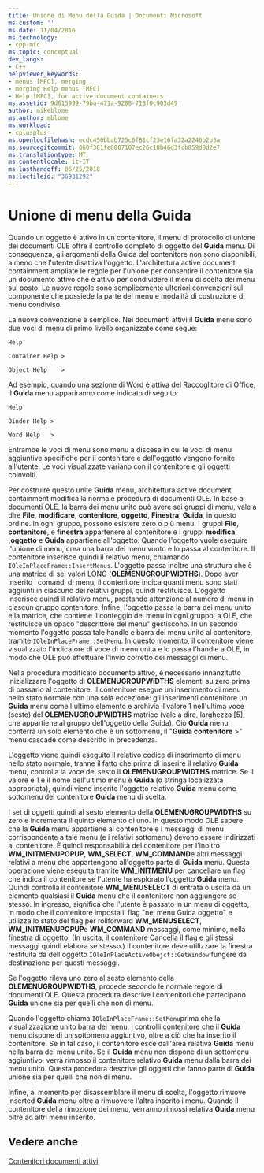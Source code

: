 ```yaml
---
title: Unione di Menu della Guida | Documenti Microsoft
ms.custom: ''
ms.date: 11/04/2016
ms.technology:
- cpp-mfc
ms.topic: conceptual
dev_langs:
- C++
helpviewer_keywords:
- menus [MFC], merging
- merging Help menus [MFC]
- Help [MFC], for active document containers
ms.assetid: 9d615999-79ba-471a-9288-718f0c903d49
author: mikeblome
ms.author: mblome
ms.workload:
- cplusplus
ms.openlocfilehash: ecdc450bbab725c6f81cf23e16fa32a2246b2b3a
ms.sourcegitcommit: 060f381fe0807107ec26c18b46d3fcb859d8d2e7
ms.translationtype: MT
ms.contentlocale: it-IT
ms.lasthandoff: 06/25/2018
ms.locfileid: "36931292"
---
```

# <a name="help-menu-merging"></a>Unione di menu della Guida
Quando un oggetto è attivo in un contenitore, il menu di protocollo di unione dei documenti OLE offre il controllo completo di oggetto del **Guida** menu. Di conseguenza, gli argomenti della Guida del contenitore non sono disponibili, a meno che l'utente disattiva l'oggetto. L'architettura active document containment ampliate le regole per l'unione per consentire il contenitore sia un documento attivo che è attivo per condividere il menu di scelta dei menu sul posto. Le nuove regole sono semplicemente ulteriori convenzioni sul componente che possiede la parte del menu e modalità di costruzione di menu condiviso.  
  
 La nuova convenzione è semplice. Nei documenti attivi il **Guida** menu sono due voci di menu di primo livello organizzate come segue:  
  
 `Help`  
  
 `Container Help >`  
  
 `Object Help    >`  
  
 Ad esempio, quando una sezione di Word è attiva del Raccoglitore di Office, il **Guida** menu appariranno come indicato di seguito:  
  
 `Help`  
  
 `Binder Help >`  
  
 `Word Help   >`  
  
 Entrambe le voci di menu sono menu a discesa in cui le voci di menu aggiuntive specifiche per il contenitore e dell'oggetto vengono fornite all'utente. Le voci visualizzate variano con il contenitore e gli oggetti coinvolti.  
  
 Per costruire questo unite **Guida** menu, architettura active document containment modifica la normale procedura di documenti OLE. In base ai documenti OLE, la barra dei menu unito può avere sei gruppi di menu, vale a dire **File**, **modificare**, **contenitore**, **oggetto**,  **Finestra**, **Guida**, in questo ordine. In ogni gruppo, possono esistere zero o più menu. I gruppi **File**, **contenitore**, e **finestra** appartenere al contenitore e i gruppi **modifica**, **,oggetto** e **Guida** appartiene all'oggetto. Quando l'oggetto vuole eseguire l'unione di menu, crea una barra dei menu vuoto e lo passa al contenitore. Il contenitore inserisce quindi il relativo menu, chiamando `IOleInPlaceFrame::InsertMenus`. L'oggetto passa inoltre una struttura che è una matrice di sei valori LONG (**OLEMENUGROUPWIDTHS**). Dopo aver inserito i comandi di menu, il contenitore indica quanti menu sono stati aggiunti in ciascuno dei relativi gruppi, quindi restituisce. L'oggetto inserisce quindi il relativo menu, prestando attenzione al numero di menu in ciascun gruppo contenitore. Infine, l'oggetto passa la barra dei menu unito e la matrice, che contiene il conteggio dei menu in ogni gruppo, a OLE, che restituisce un opaco "descrittore del menu" gestiscono. In un secondo momento l'oggetto passa tale handle e barra dei menu unito al contenitore, tramite `IOleInPlaceFrame::SetMenu`. In questo momento, il contenitore viene visualizzato l'indicatore di voce di menu unita e lo passa l'handle a OLE, in modo che OLE può effettuare l'invio corretto dei messaggi di menu.  
  
 Nella procedura modificato documento attivo, è necessario innanzitutto inizializzare l'oggetto di **OLEMENUGROUPWIDTHS** elementi su zero prima di passarlo al contenitore. Il contenitore esegue un inserimento di menu nello stato normale con una sola eccezione: gli inserimenti contenitore un **Guida** menu come l'ultimo elemento e archivia il valore 1 nell'ultima voce (sesto) del **OLEMENUGROUPWIDTHS** matrice (vale a dire, larghezza [5], che appartiene al gruppo dell'oggetto della Guida). Ciò **Guida** menu conterrà un solo elemento che è un sottomenu, il "**Guida contenitore** >" menu cascade come descritto in precedenza.  
  
 L'oggetto viene quindi eseguito il relativo codice di inserimento di menu nello stato normale, tranne il fatto che prima di inserire il relativo **Guida** menu, controlla la voce del sesto il **OLEMENUGROUPWIDTHS** matrice. Se il valore è 1 e il nome dell'ultimo menu è **Guida** (o stringa localizzata appropriata), quindi viene inserito l'oggetto relativo **Guida** menu come sottomenu del contenitore **Guida** menu di scelta.  
  
 I set di oggetti quindi al sesto elemento della **OLEMENUGROUPWIDTHS** su zero e incrementa il quinto elemento di uno. In questo modo OLE sapere che la **Guida** menu appartiene al contenitore e i messaggi di menu corrispondente a tale menu (e i relativi sottomenu) devono essere indirizzati al contenitore. È quindi responsabilità del contenitore per l'inoltro **WM_INITMENUPOPUP**, **WM_SELECT**, **WM_COMMAND**e altri messaggi relativi a menu che appartengono all'oggetto parte di **Guida** menu. Questa operazione viene eseguita tramite **WM_INITMENU** per cancellare un flag che indica il contenitore se l'utente ha esplorato l'oggetto **Guida** menu. Quindi controlla il contenitore **WM_MENUSELECT** di entrata o uscita da un elemento qualsiasi il **Guida** menu che il contenitore non aggiungere se stesso. In ingresso, significa che l'utente è passato in un menu di oggetto, in modo che il contenitore imposta il flag "nel menu Guida oggetto" e utilizza lo stato del flag per rollforward **WM_MENUSELECT**, **WM_INITMENUPOPUP**e  **WM_COMMAND** messaggi, come minimo, nella finestra di oggetto. (In uscita, il contenitore Cancella il flag e gli stessi messaggi quindi elabora se stesso.) Il contenitore deve utilizzare la finestra restituita da dell'oggetto `IOleInPlaceActiveObejct::GetWindow` fungere da destinazione per questi messaggi.  
  
 Se l'oggetto rileva uno zero al sesto elemento della **OLEMENUGROUPWIDTHS**, procede secondo le normale regole di documenti OLE. Questa procedura descrive i contenitori che partecipano **Guida** unione sia per quelli che non di menu.  
  
 Quando l'oggetto chiama `IOleInPlaceFrame::SetMenu`prima che la visualizzazione unito barra dei menu, i controlli contenitore che il **Guida** menu dispone di un sottomenu aggiuntivo, oltre a ciò che ha inserito il contenitore. Se in tal caso, il contenitore esce dall'area relativa **Guida** menu nella barra dei menu unito. Se il **Guida** menu non dispone di un sottomenu aggiuntivo, verrà rimosso il contenitore relativo **Guida** menu dalla barra dei menu unito. Questa procedura descrive gli oggetti che fanno parte di **Guida** unione sia per quelli che non di menu.  
  
 Infine, al momento per disassemblare il menu di scelta, l'oggetto rimuove inserted **Guida** menu oltre a rimuovere l'altra inserito i menu. Quando il contenitore della rimozione dei menu, verranno rimossi relativa **Guida** menu oltre ad altri menu inserito.  
  
## <a name="see-also"></a>Vedere anche  
 [Contenitori documenti attivi](../mfc/active-document-containers.md)

